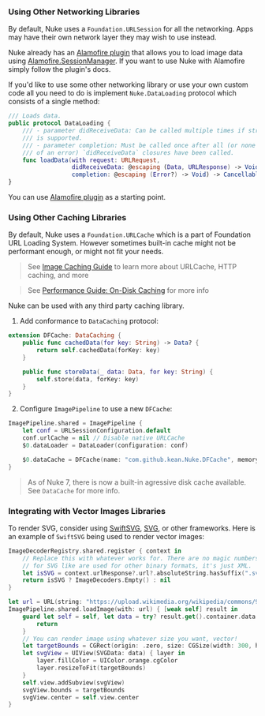 ### Using Other Networking Libraries

By default, Nuke uses a `Foundation.URLSession` for all the networking. Apps may have their own network layer they may wish to use instead.

Nuke already has an [Alamofire plugin](https://github.com/kean/Nuke-Alamofire-Plugin) that allows you to load image data using [Alamofire.SessionManager](https://github.com/Alamofire/Alamofire). If you want to use Nuke with Alamofire simply follow the plugin's docs.

If you'd like to use some other networking library or use your own custom code all you need to do is implement `Nuke.DataLoading` protocol which consists of a single method:

```swift
/// Loads data.
public protocol DataLoading {
    /// - parameter didReceiveData: Can be called multiple times if streaming
    /// is supported.
    /// - parameter completion: Must be called once after all (or none in case
    /// of an error) `didReceiveData` closures have been called.
    func loadData(with request: URLRequest,
                  didReceiveData: @escaping (Data, URLResponse) -> Void,
                  completion: @escaping (Error?) -> Void) -> Cancellable
}
```

You can use [Alamofire plugin](https://github.com/kean/Nuke-Alamofire-Plugin) as a starting point.

### Using Other Caching Libraries

By default, Nuke uses a `Foundation.URLCache` which is a part of Foundation URL Loading System. However sometimes built-in cache might not be performant enough, or might not fit your needs.

> See [Image Caching Guide](https://kean.github.io/post/image-caching) to learn more about URLCache, HTTP caching, and more

> See [Performance Guide: On-Disk Caching](https://github.com/kean/Nuke/blob/8.0/Documentation/Guides/Performance%20Guide.md#on-disk-caching) for more info

Nuke can be used with any third party caching library.

1) Add conformance to `DataCaching` protocol:

```swift
extension DFCache: DataCaching {
    public func cachedData(for key: String) -> Data? {
        return self.cachedData(forKey: key)
    }

    public func storeData(_ data: Data, for key: String) {
        self.store(data, forKey: key)
    }
}
```

2) Configure `ImagePipeline` to use a new `DFCache`:

```swift
ImagePipeline.shared = ImagePipeline {
    let conf = URLSessionConfiguration.default
    conf.urlCache = nil // Disable native URLCache
    $0.dataLoader = DataLoader(configuration: conf)

    $0.dataCache = DFCache(name: "com.github.kean.Nuke.DFCache", memoryCache: nil)
}
```

> As of Nuke 7, there is now a built-in agressive disk cache available. See `DataCache` for more info.

### Integrating with Vector Images Libraries

To render SVG, consider using [SwiftSVG](https://github.com/mchoe/SwiftSVG), [SVG](https://github.com/SVGKit/SVGKit), or other frameworks. Here is an example of `SwiftSVG` being used to render vector images:

```swift
ImageDecoderRegistry.shared.register { context in
    // Replace this with whatever works for. There are no magic numbers
    // for SVG like are used for other binary formats, it's just XML.
    let isSVG = context.urlResponse?.url?.absoluteString.hasSuffix(".svg") ?? false
    return isSVG ? ImageDecoders.Empty() : nil
}

let url = URL(string: "https://upload.wikimedia.org/wikipedia/commons/9/9d/Swift_logo.svg")!
ImagePipeline.shared.loadImage(with: url) { [weak self] result in
    guard let self = self, let data = try? result.get().container.data else {
        return
    }
    // You can render image using whatever size you want, vector!
    let targetBounds = CGRect(origin: .zero, size: CGSize(width: 300, height: 300))
    let svgView = UIView(SVGData: data) { layer in
        layer.fillColor = UIColor.orange.cgColor
        layer.resizeToFit(targetBounds)
    }
    self.view.addSubview(svgView)
    svgView.bounds = targetBounds
    svgView.center = self.view.center
}
```
